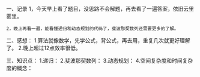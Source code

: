 一、记录
    1，今天早上看了题目，没思路不会解题，再去看了一遍答案，依旧云里雾里。

    2，晚上再看一遍，能看懂递归和动态规划的代码了，斐波那契数列还需要更多的了解。

二、感想：
    1.算法就像数学，先学公式，背公式，再去用，重复几次就更好理解了。
    2.晚上超过12点效率很低。

三、知识点：
    1.递归：
    2.斐波那契数列：
    3.动态规划：
    4.空间复杂度和时间复杂度的概念：

